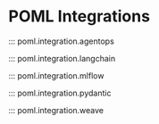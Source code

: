 # POML Integrations

::: poml.integration.agentops

::: poml.integration.langchain

::: poml.integration.mlflow

::: poml.integration.pydantic

::: poml.integration.weave
